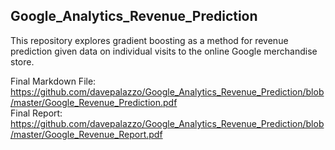 ## Google_Analytics_Revenue_Prediction
This repository explores gradient boosting as a method for revenue prediction given data on individual visits to the online Google merchandise store. 

Final Markdown File: https://github.com/davepalazzo/Google_Analytics_Revenue_Prediction/blob/master/Google_Revenue_Prediction.pdf  
Final Report: https://github.com/davepalazzo/Google_Analytics_Revenue_Prediction/blob/master/Google_Revenue_Report.pdf

